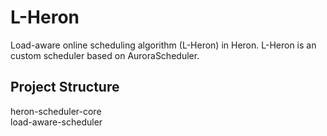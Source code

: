# L-Heron
Load-aware online scheduling algorithm (L-Heron) in Heron. L-Heron is an custom scheduler based on AuroraScheduler.

## Project Structure
heron-scheduler-core <br>
load-aware-scheduler


